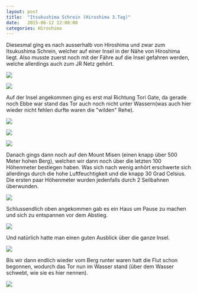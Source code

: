 ```yaml
---
layout: post
title:  "Itsukushima Schrein (Hiroshima 3.Tag)"
date:   2015-06-12 12:00:00
categories: Hiroshima
---
```


Diesesmal ging es nach ausserhalb von Hiroshima und zwar zum Itsukushima Schrein, welcher auf einer Insel in der Nähe von Hiroshima liegt.
Also musste zuerst noch mit der Fähre auf die Insel gefahren werden, welche allerdings auch zum JR Netz gehört.

![](/japan2015/content/images/2015/06/image-119.jpg)

![](/japan2015/content/images/2015/06/image-120.jpg)

Auf der Insel angekommen ging es erst mal Richtung Tori Gate, da gerade noch Ebbe war stand das Tor auch noch nicht unter Wassern(was auch hier wieder nicht fehlen durfte waren die "wilden" Rehe).

![](/japan2015/content/images/2015/06/image-121.jpg)

![](/japan2015/content/images/2015/06/image-122.jpg)

![](/japan2015/content/images/2015/06/image-123.jpg)

Danach gings dann noch auf den Mount Misen (einen knapp über 500 Meter hohen Berg), welchen wir dann noch über die letzten 100 Höhenmeter bestiegen haben.
Was sich nach wenig anhört erschwerte sich allerdings durch die hohe Luftfeuchtigkeit und die knapp 30 Grad Celsius.
Die ersten paar Höhenmeter wurden jedenfalls durch 2 Seilbahnen überwunden.

![](/japan2015/content/images/2015/06/image-125.jpg)

Schlussendlich oben angekommen gab es ein Haus um Pause zu machen und sich zu entspannen vor dem Abstieg.

![](/japan2015/content/images/2015/06/image-126.jpg)

Und natürlich hatte man einen guten Ausblick über die ganze Insel.

![](/japan2015/content/images/2015/06/image-127.jpg)

Bis wir dann endlich wieder vom Berg runter waren hatt die Flut schon begonnen, wodurch das Tor nun im Wasser stand (über dem Wasser schwebt, wie sie es hier nennen).

![](/japan2015/content/images/2015/06/image-128.jpg)
